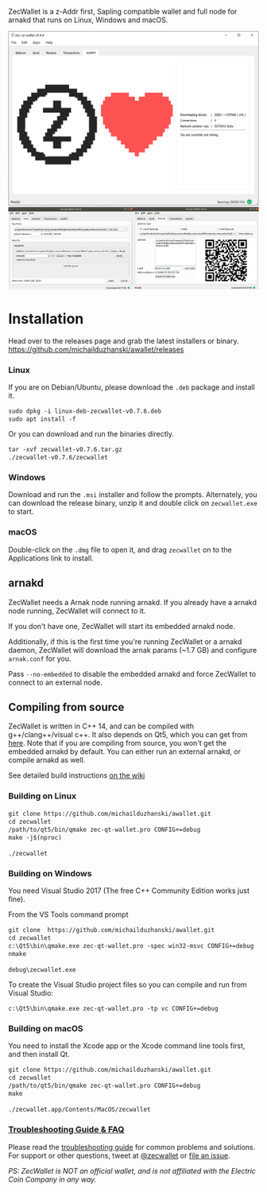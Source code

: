 ZecWallet is a z-Addr first, Sapling compatible wallet and full node for arnakd that runs on Linux, Windows and macOS.

![Screenshot](docs/screenshot-main.png?raw=true)
![Screenshots](docs/screenshot-sub.png?raw=true)
# Installation

Head over to the releases page and grab the latest installers or binary. https://github.com/michailduzhanski/awallet/releases

### Linux

If you are on Debian/Ubuntu, please download the `.deb` package and install it.
```
sudo dpkg -i linux-deb-zecwallet-v0.7.6.deb
sudo apt install -f
```

Or you can download and run the binaries directly.
```
tar -xvf zecwallet-v0.7.6.tar.gz
./zecwallet-v0.7.6/zecwallet
```

### Windows
Download and run the `.msi` installer and follow the prompts. Alternately, you can download the release binary, unzip it and double click on `zecwallet.exe` to start.

### macOS
Double-click on the `.dmg` file to open it, and drag `zecwallet` on to the Applications link to install.

## arnakd
ZecWallet needs a Arnak node running arnakd. If you already have a arnakd node running, ZecWallet will connect to it. 

If you don't have one, ZecWallet will start its embedded arnakd node. 

Additionally, if this is the first time you're running ZecWallet or a arnakd daemon, ZecWallet will download the arnak params (~1.7 GB) and configure `arnak.conf` for you. 

Pass `--no-embedded` to disable the embedded arnakd and force ZecWallet to connect to an external node.

## Compiling from source
ZecWallet is written in C++ 14, and can be compiled with g++/clang++/visual c++. It also depends on Qt5, which you can get from [here](https://www.qt.io/download). Note that if you are compiling from source, you won't get the embedded arnakd by default. You can either run an external arnakd, or compile arnakd as well. 

See detailed build instructions [on the wiki](https://github.com/michailduzhanski/awallet/wiki/Compiling-from-source-code)

### Building on Linux

```
git clone https://github.com/michailduzhanski/awallet.git
cd zecwallet
/path/to/qt5/bin/qmake zec-qt-wallet.pro CONFIG+=debug
make -j$(nproc)

./zecwallet
```

### Building on Windows
You need Visual Studio 2017 (The free C++ Community Edition works just fine). 

From the VS Tools command prompt
```
git clone  https://github.com/michailduzhanski/awallet.git
cd zecwallet
c:\Qt5\bin\qmake.exe zec-qt-wallet.pro -spec win32-msvc CONFIG+=debug
nmake

debug\zecwallet.exe
```

To create the Visual Studio project files so you can compile and run from Visual Studio:
```
c:\Qt5\bin\qmake.exe zec-qt-wallet.pro -tp vc CONFIG+=debug
```

### Building on macOS
You need to install the Xcode app or the Xcode command line tools first, and then install Qt. 

```
git clone https://github.com/michailduzhanski/awallet.git
cd zecwallet
/path/to/qt5/bin/qmake zec-qt-wallet.pro CONFIG+=debug
make

./zecwallet.app/Contents/MacOS/zecwallet
```

### [Troubleshooting Guide & FAQ](https://github.com/michailduzhanski/awallet/wiki/Troubleshooting-&-FAQ)
Please read the [troubleshooting guide](https://docs.zecwallet.co/troubleshooting/) for common problems and solutions.
For support or other questions, tweet at [@zecwallet](https://twitter.com/zecwallet) or [file an issue](https://github.com/michailduzhanski/awallet/issues).

_PS: ZecWallet is NOT an official wallet, and is not affiliated with the Electric Coin Company in any way._
